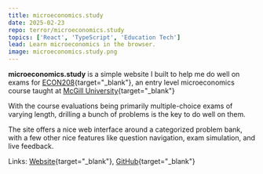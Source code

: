 ```yaml
---
title: microeconomics.study
date: 2025-02-23
repo: terror/microeconomics.study
topics: ['React', 'TypeScript', 'Education Tech']
lead: Learn microeconomics in the browser.
image: microeconomics.study.png
---
```


**microeconomics.study** is a simple website I built to help me do well on exams
for
[ECON208](https://www.mcgill.ca/study/2024-2025/courses/econ-208){target="\_blank"},
an entry level microeconomics course taught at
[McGill University](https://www.mcgill.ca/){target="\_blank"}

With the course evaluations being primarily multiple-choice exams of varying
length, drilling a bunch of problems is the key to do well on them.

The site offers a nice web interface around a categorized problem bank, with a
few other nice features like question navigation, exam simulation, and live
feedback.

Links:
[Website](https://terror.github.io/microeconomics.study/){target="\_blank"},
[GitHub](https://github.com/terror/microeconomics.study){target="\_blank"}
